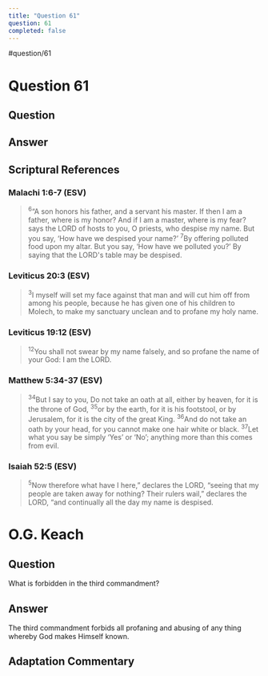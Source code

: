 ```yaml
---
title: "Question 61"
question: 61
completed: false
---
```

#question/61
# Question 61

## Question


## Answer


## Scriptural References
### Malachi 1:6-7 (ESV)
> <sup>6</sup>“A son honors his father, and a servant his master. If then I am a father, where is my honor? And if I am a master, where is my fear? says the LORD of hosts to you, O priests, who despise my name. But you say, ‘How have we despised your name?’
> <sup>7</sup>By offering polluted food upon my altar. But you say, ‘How have we polluted you?’ By saying that the LORD's table may be despised.

### Leviticus 20:3 (ESV)
> <sup>3</sup>I myself will set my face against that man and will cut him off from among his people, because he has given one of his children to Molech, to make my sanctuary unclean and to profane my holy name.

### Leviticus 19:12 (ESV)
> <sup>12</sup>You shall not swear by my name falsely, and so profane the name of your God: I am the LORD.

### Matthew 5:34-37 (ESV)
> <sup>34</sup>But I say to you, Do not take an oath at all, either by heaven, for it is the throne of God,
> <sup>35</sup>or by the earth, for it is his footstool, or by Jerusalem, for it is the city of the great King.
> <sup>36</sup>And do not take an oath by your head, for you cannot make one hair white or black.
> <sup>37</sup>Let what you say be simply ‘Yes’ or ‘No’; anything more than this comes from evil.

### Isaiah 52:5 (ESV)
> <sup>5</sup>Now therefore what have I here,” declares the LORD, “seeing that my people are taken away for nothing? Their rulers wail,” declares the LORD, “and continually all the day my name is despised.

# O.G. Keach
## Question
What is forbidden in the third commandment?

## Answer
The third commandment forbids all profaning and abusing of any thing whereby God makes Himself known.

## Adaptation Commentary
